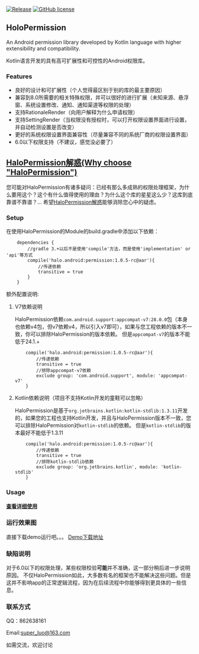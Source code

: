 [![Release](https://img.shields.io/badge/release-1.0.5--rc-blue.svg)](https://github.com/SupLuo/HaloPermission/releases)
[![GitHub license](https://img.shields.io/github/license/SupLuo/HaloPermission.svg)](https://github.com/SupLuo/HaloPermission/blob/master/LICENSE.txt)

## HoloPermission
An Android permission library developed by Kotlin language with higher extensibility and compatibility.

Kotlin语言开发的具有高可扩展性和可控性的Android权限库。

### Features   
* 良好的设计和可扩展性（个人觉得最区别于别的库的最主要原因）
* 兼容到8.0所需要的相关特殊权限，并可以很好的进行扩展（未知来源、悬浮窗、系统设置修改、通知、通知渠道等权限的处理）
* 支持RationaleRender（向用户解释为什么申请权限）
* 支持SettingRender（当权限没有授权时，可以打开权限设置界面进行设置，并自动检测设置是否改变）
* 更好的系统权限设置界面兼容性（尽量兼容不同的系统厂商的权限设置界面）
* 6.0以下权限支持（不建议，感觉没必要了）


## [HaloPermission解惑(Why choose "HaloPermission")](https://github.com/SupLuo/HaloPermission/blob/master/doc/What%20is%20%22HaloPermission%22.md)
您可能对HaloPermission有诸多疑问：已经有那么多成熟的权限处理框架，为什么要用这个？这个有什么值得使用的理由？为什么这个库的星星这么少？这库到底靠谱不靠谱？...
希望[HaloPermission解惑](https://github.com/SupLuo/HaloPermission/blob/master/doc/What%20is%20%22HaloPermission%22.md)能够消除您心中的疑虑。


### Setup

在使用HaloPermission的Module的build.gradle中添加以下依赖：
```
    dependencies {
        //gradle 3.+以后不是使用'compile'方法，而是使用'implementation' or 'api'等方式
        compile('halo.android:permission:1.0.5-rc@aar'){
            //传递依赖
            transitive = true
        }
    }

```

额外配置说明:

1. V7依赖说明

    HaloPermission依赖`com.android.support:appcompat-v7:28.0.0`包（本身也依赖v4包，但v7依赖v4，所以引入v7即可），如果与您工程依赖的版本不一致，你可以排除HaloPermission的版本依赖。
        但是`appcompat-v7`的版本不能低于24.1.+

    ```
        compile('halo.android:permission:1.0.5-rc@aar'){
            //传递依赖
            transitive = true
            //排除appcompat-v7依赖
            exclude group: 'com.android.support', module: 'appcompat-v7'
        }
    ```

2. Kotlin依赖说明（项目不支持Kotlin开发的童鞋可以忽略）

    HaloPermission是基于`org.jetbrains.kotlin:kotlin-stdlib:1.3.11`开发的，如果您的工程也支持Kotlin开发，并且与HaloPermission版本不一致，您可以排除HaloPermission对`kotlin-stdlib`的依赖。
    但是`kotlin-stdlib`的版本最好不能低于1.3.11
    ```
        compile('halo.android:permission:1.0.5-rc@aar'){
            //传递依赖
            transitive = true
            //排除kotlin-stdlib依赖
            exclude group: 'org.jetbrains.kotlin', module: 'kotlin-stdlib'
        }
    ```

### Usage
**[查看详细使用](https://github.com/SupLuo/HoloPermission/blob/master/doc/README_USAGE.md)**

### 运行效果图
直接下载demo运行吧。。。
[Demo下载地址](https://github.com/SupLuo/HaloPermission/blob/master/doc/app-release.apk)

### 缺陷说明
对于6.0以下的权限处理，某些权限校验**可能**并不准确，这一部分稍后进一步说明原因。
不仅HaloPermission如此，大多数有名的框架也不能解决这些问题。但是这并不影响app的正常逻辑流程，因为在后续流程中你能够得到更具体的一些信息。

### 联系方式
QQ：862638161

Email:super_luo@163.com

如需交流，欢迎讨论
